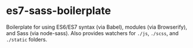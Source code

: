 # es7-sass-boilerplate
Boilerplate for using ES6/ES7 syntax (via Babel), modules (via Browserify), and Sass (via node-sass). Also provides watchers for `./js`, `./scss`, and `./static` folders.
